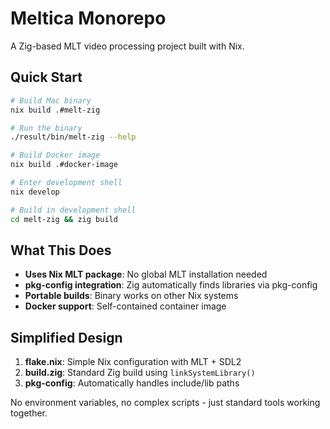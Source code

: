 # Meltica Monorepo

A Zig-based MLT video processing project built with Nix.

## Quick Start

```bash
# Build Mac binary
nix build .#melt-zig

# Run the binary
./result/bin/melt-zig --help

# Build Docker image
nix build .#docker-image

# Enter development shell
nix develop

# Build in development shell
cd melt-zig && zig build
```

## What This Does

- **Uses Nix MLT package**: No global MLT installation needed
- **pkg-config integration**: Zig automatically finds libraries via pkg-config
- **Portable builds**: Binary works on other Nix systems
- **Docker support**: Self-contained container image

## Simplified Design

1. **flake.nix**: Simple Nix configuration with MLT + SDL2
2. **build.zig**: Standard Zig build using `linkSystemLibrary()` 
3. **pkg-config**: Automatically handles include/lib paths

No environment variables, no complex scripts - just standard tools working together.